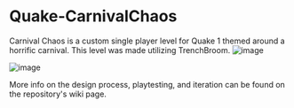 # Quake-CarnivalChaos
Carnival Chaos is a custom single player level for Quake 1 themed around a horrific carnival. This level was made utilizing TrenchBroom.
![image](https://github.com/user-attachments/assets/9cec70b6-daf5-4308-89bc-2ee9205a41ec)

![image](https://github.com/user-attachments/assets/0bfeccd6-8652-4ee7-bbab-8f2c4608ad67)

More info on the design process, playtesting, and iteration can be found on the repository's wiki page.
